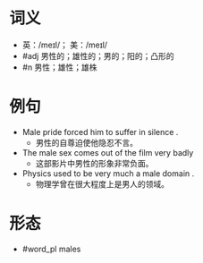 # 词义
- 英：/meɪl/； 美：/meɪl/
- #adj 男性的；雄性的；男的；阳的；凸形的
- #n 男性；雄性；雄株
# 例句
- Male pride forced him to suffer in silence .
	- 男性的自尊迫使他隐忍不言。
- The male sex comes out of the film very badly
	- 这部影片中男性的形象非常负面。
- Physics used to be very much a male domain .
	- 物理学曾在很大程度上是男人的领域。
# 形态
- #word_pl males
